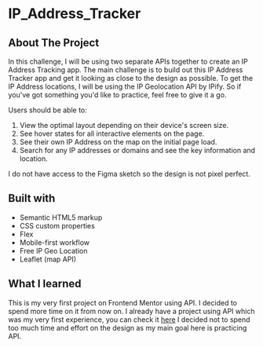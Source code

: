 # IP_Address_Tracker

## About The Project

In this challenge, I will be using two separate APIs together to create an IP Address Tracking app.
The main challenge is to build out this IP Address Tracker app and get it looking as close to the design as possible. To get the IP Address locations, I will be using the IP Geolocation API by IPify. So if you've got something you'd like to practice, feel free to give it a go.


Users should be able to:
1. View the optimal layout depending on their device's screen size.
2. See hover states for all interactive elements on the page.
3. See their own IP Address on the map on the initial page load.
4. Search for any IP addresses or domains and see the key information and location.


I do not have access to the Figma sketch so the design is not pixel perfect.



## Built with 

- Semantic HTML5 markup
- CSS custom properties
- Flex
- Mobile-first workflow
- Free IP Geo Location
- Leaflet (map API)

## What I learned
This is my very first project on Frontend Mentor using API. I decided to spend more time on it from now on. I already have a project using API which was my very first experience, you can check it [here](https://github.com/catherineisonline/covid19-awareness) I decided not to spend too much time and effort on the design as my main goal here is practicing API.
